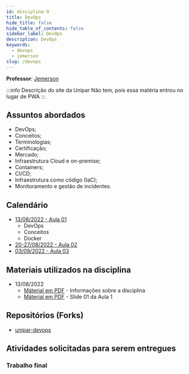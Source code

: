 ```yaml
---
id: disciplina-9
title: DevOps
hide_title: false
hide_table_of_contents: false
sidebar_label: DevOps
description: DevOps
keywords:
  - devops
  - jemerson
slug: /devops
---
```


**Professor**: [Jemerson](/professores/jemerson)

:::info Descrição do site da Unipar
Não tem, pois essa matéria entrou no lugar de PWA
:::

## Assuntos abordados

- DevOps;
- Conceitos;
- Terminologias;
- Certificação;
- Mercado;
- Infraestrutura Cloud e on-premise;
- Containers;
- CI/CD;
- Infraestrutura como código (IaC);
- Monitoramento e gestão de incidentes.

## Calendário

- [13/08/2022 - Aula 01](/blog/31)
  - DevOps
  - Conceitos
  - Docker
- [20-27/08/2022 - Aula 02](/blog/#)
- [03/09/2022 - Aula 03](/blog/#)

## Materiais utilizados na disciplina
- 13/08/2022
  - [Máterial em PDF](/docs/aula-31/DevOps-Disciplina.pdf) - Informações sobre a disciplina	
  - [Máterial em PDF](/docs/aula-31/DevOps-First.pdf) - Slide 01 da Aula 1

## Repositórios (Forks)
- [unipar-devops](https://github.com/pos-unipar/unipar-devops)

## Atividades solicitadas para serem entregues

### Trabalho final